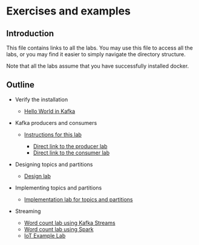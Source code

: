 # Exercises and examples

## Introduction

This file contains links to all the labs. You may use this file to access all the labs, or you may find it easier to simply navigate the directory structure.

Note that all the labs assume that you have successfully installed docker.

## Outline

- Verify the installation

  - [Hello World in Kafka](01-Verify-Installation/hello-world-kafka.md)

- Kafka producers and consumers

  - [Instructions for this lab](02-Publish-And-Subscribe/instructions.md)

    - [Direct link to the producer lab](02-Publish-And-Subscribe/producer.md)
    - [Direct link to the consumer lab](02-Publish-And-Subscribe/consumer.md)

- Designing topics and partitions

  - [Design lab](03-Designing-Topics-And-Partitions/design.md)

- Implementing topics and partitions

  - [Implementation lab for topics and partitions](04-Implement-Topics-And-Paritions)

- Streaming

  - [Word count lab using Kafka Streams](06-Streaming/streaming.md)
  - [Word count lab using Spark](06-Streaming/spark-streaming-with-kafka.md)
  - [IoT Example Lab](06-Streaming/spark-streaming-iot.md)
